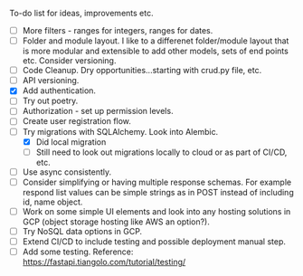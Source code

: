 To-do list for ideas, improvements etc.

- [ ] More filters - ranges for integers, ranges for dates.
- [ ] Folder and module layout.  I like to a differenet folder/module layout that is more modular and extensible to add other models, sets of end points etc.  Consider versioning.
- [ ] Code Cleanup.  Dry opportunities...starting with crud.py file, etc.
- [ ] API versioning.
- [x] Add authentication.
- [ ] Try out poetry.
- [ ] Authorization - set up permission levels.
- [ ] Create user registration flow.
- [ ] Try migrations with SQLAlchemy.  Look into Alembic.
  - [x] Did local migration
  - [ ] Still need to look out migrations locally to cloud or as part of CI/CD, etc.
- [ ] Use async consistently.
- [ ] Consider simplifying or having multiple response schemas.  For example respond list values can be simple strings as in POST instead of including id, name object.
- [ ] Work on some simple UI elements and look into any hosting solutions in GCP (object storage hosting like AWS an option?).
- [ ] Try NoSQL data options in GCP.
- [ ] Extend CI/CD to include testing and possible deployment manual step.
- [ ] Add some testing. Reference: https://fastapi.tiangolo.com/tutorial/testing/